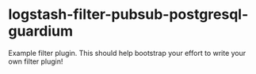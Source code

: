 # logstash-filter-pubsub-postgresql-guardium
Example filter plugin. This should help bootstrap your effort to write your own filter plugin!
